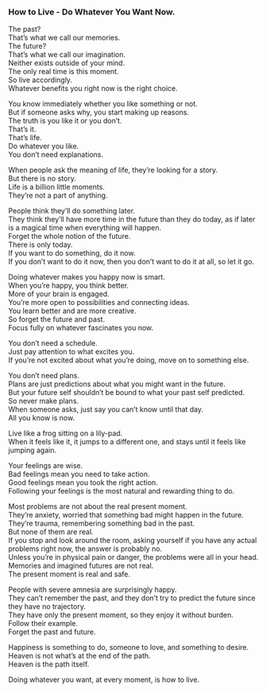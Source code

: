 ### How to Live - Do Whatever You Want Now.

The past?  
That’s what we call our memories.  
The future?  
That’s what we call our imagination.  
Neither exists outside of your mind.  
The only real time is this moment.  
So live accordingly.  
Whatever benefits you right now is the right choice.

You know immediately whether you like something or not.  
But if someone asks why, you start making up reasons.  
The truth is you like it or you don’t.  
That’s it.  
That’s life.  
Do whatever you like.  
You don’t need explanations.

When people ask the meaning of life, they’re looking for a story.  
But there is no story.  
Life is a billion little moments.  
They’re not a part of anything.

People think they’ll do something later.  
They think they’ll have more time in the future than they do today, as if later is a magical time when everything will happen.  
Forget the whole notion of the future.  
There is only today.  
If you want to do something, do it now.  
If you don’t want to do it now, then you don’t want to do it at all, so let it go.

Doing whatever makes you happy now is smart.  
When you’re happy, you think better.  
More of your brain is engaged.  
You’re more open to possibilities and connecting ideas.  
You learn better and are more creative.  
So forget the future and past.  
Focus fully on whatever fascinates you now.

You don’t need a schedule.  
Just pay attention to what excites you.  
If you’re not excited about what you’re doing, move on to something else.

You don’t need plans.  
Plans are just predictions about what you might want in the future.  
But your future self shouldn’t be bound to what your past self predicted.  
So never make plans.  
When someone asks, just say you can’t know until that day.  
All you know is now.

Live like a frog sitting on a lily-pad.  
When it feels like it, it jumps to a different one, and stays until it feels like jumping again.

Your feelings are wise.  
Bad feelings mean you need to take action.  
Good feelings mean you took the right action.  
Following your feelings is the most natural and rewarding thing to do.

Most problems are not about the real present moment.  
They’re anxiety, worried that something bad might happen in the future.  
They’re trauma, remembering something bad in the past.  
But none of them are real.  
If you stop and look around the room, asking yourself if you have any actual problems right now, the answer is probably no.  
Unless you’re in physical pain or danger, the problems were all in your head.  
Memories and imagined futures are not real.  
The present moment is real and safe.

People with severe amnesia are surprisingly happy.  
They can’t remember the past, and they don’t try to predict the future since they have no trajectory.  
They have only the present moment, so they enjoy it without burden.  
Follow their example.  
Forget the past and future.

Happiness is something to do, someone to love, and something to desire.  
Heaven is not what’s at the end of the path.  
Heaven is the path itself.

Doing whatever you want, at every moment, is how to live.